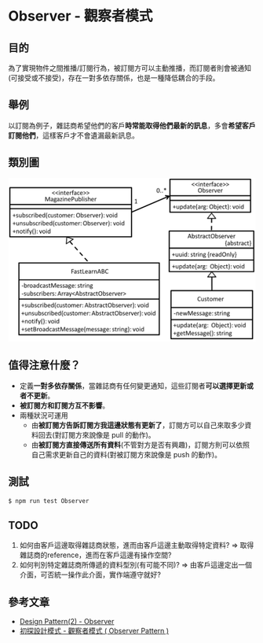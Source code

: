 # Observer - 觀察者模式
## 目的
為了實現物件之間推播/訂閱行為，被訂閱方可以主動推播，而訂閱者則會被通知(可接受或不接受)，存在一對多依存關係，也是一種降低耦合的手段。

## 舉例
以訂閱為例子，雜誌商希望他們的客戶**時常能取得他們最新的訊息**，多會**希望客戶訂閱他們**，這樣客戶才不會遺漏最新訊息。

## 類別圖
![Image](uml/example.jpg)

## 值得注意什麼？
- 定義**一對多依存關係**，當雜誌商有任何變更通知，這些訂閱者**可以選擇更新或者不更新**。
- **被訂閱方和訂閱方互不影響**。
- 兩種狀況可運用
    - 由**被訂閱方告訴訂閱方我這邊狀態有更新了**，訂閱方可以自己來取多少資料回去(對訂閱方來說像是 pull 的動作)。
    - 由**被訂閱方直接傳送所有資料**(不管對方是否有興趣)，訂閱方則可以依照自己需求更新自己的資料(對被訂閱方來說像是 push 的動作)。

## 測試
```
$ npm run test Observer
```

## TODO
1. 如何由客戶這邊取得雜誌商狀態，進而由客戶這邊主動取得特定資料? => 取得雜誌商的reference，進而在客戶這邊有操作空間?
2. 如何判別特定雜誌商所傳遞的資料型別(有可能不同)? => 由客戶這邊定出一個介面，可否統一操作此介面，實作端遵守就好?

 ## 參考文章
 - [Design Pattern(2) - Observer](https://www.jyt0532.com/2017/04/12/observer/)
 - [初探設計模式 - 觀察者模式 ( Observer Pattern )](https://ithelp.ithome.com.tw/articles/10204117)
